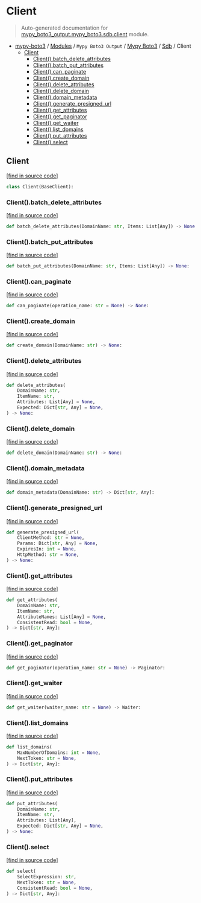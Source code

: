 # Client

> Auto-generated documentation for [mypy_boto3_output.mypy_boto3.sdb.client](https://github.com/vemel/mypy_boto3/blob/master/mypy_boto3_output/mypy_boto3/sdb/client.py) module.

- [mypy-boto3](../../../README.md#mypy_boto3) / [Modules](../../../MODULES.md#mypy-boto3-modules) / `Mypy Boto3 Output` / [Mypy Boto3](../index.md#mypy-boto3) / [Sdb](index.md#sdb) / Client
    - [Client](#client)
        - [Client().batch_delete_attributes](#clientbatch_delete_attributes)
        - [Client().batch_put_attributes](#clientbatch_put_attributes)
        - [Client().can_paginate](#clientcan_paginate)
        - [Client().create_domain](#clientcreate_domain)
        - [Client().delete_attributes](#clientdelete_attributes)
        - [Client().delete_domain](#clientdelete_domain)
        - [Client().domain_metadata](#clientdomain_metadata)
        - [Client().generate_presigned_url](#clientgenerate_presigned_url)
        - [Client().get_attributes](#clientget_attributes)
        - [Client().get_paginator](#clientget_paginator)
        - [Client().get_waiter](#clientget_waiter)
        - [Client().list_domains](#clientlist_domains)
        - [Client().put_attributes](#clientput_attributes)
        - [Client().select](#clientselect)

## Client

[[find in source code]](https://github.com/vemel/mypy_boto3/blob/master/mypy_boto3_output/mypy_boto3/sdb/client.py#L12)

```python
class Client(BaseClient):
```

### Client().batch_delete_attributes

[[find in source code]](https://github.com/vemel/mypy_boto3/blob/master/mypy_boto3_output/mypy_boto3/sdb/client.py#L15)

```python
def batch_delete_attributes(DomainName: str, Items: List[Any]) -> None:
```

### Client().batch_put_attributes

[[find in source code]](https://github.com/vemel/mypy_boto3/blob/master/mypy_boto3_output/mypy_boto3/sdb/client.py#L19)

```python
def batch_put_attributes(DomainName: str, Items: List[Any]) -> None:
```

### Client().can_paginate

[[find in source code]](https://github.com/vemel/mypy_boto3/blob/master/mypy_boto3_output/mypy_boto3/sdb/client.py#L23)

```python
def can_paginate(operation_name: str = None) -> None:
```

### Client().create_domain

[[find in source code]](https://github.com/vemel/mypy_boto3/blob/master/mypy_boto3_output/mypy_boto3/sdb/client.py#L27)

```python
def create_domain(DomainName: str) -> None:
```

### Client().delete_attributes

[[find in source code]](https://github.com/vemel/mypy_boto3/blob/master/mypy_boto3_output/mypy_boto3/sdb/client.py#L31)

```python
def delete_attributes(
    DomainName: str,
    ItemName: str,
    Attributes: List[Any] = None,
    Expected: Dict[str, Any] = None,
) -> None:
```

### Client().delete_domain

[[find in source code]](https://github.com/vemel/mypy_boto3/blob/master/mypy_boto3_output/mypy_boto3/sdb/client.py#L41)

```python
def delete_domain(DomainName: str) -> None:
```

### Client().domain_metadata

[[find in source code]](https://github.com/vemel/mypy_boto3/blob/master/mypy_boto3_output/mypy_boto3/sdb/client.py#L45)

```python
def domain_metadata(DomainName: str) -> Dict[str, Any]:
```

### Client().generate_presigned_url

[[find in source code]](https://github.com/vemel/mypy_boto3/blob/master/mypy_boto3_output/mypy_boto3/sdb/client.py#L49)

```python
def generate_presigned_url(
    ClientMethod: str = None,
    Params: Dict[str, Any] = None,
    ExpiresIn: int = None,
    HttpMethod: str = None,
) -> None:
```

### Client().get_attributes

[[find in source code]](https://github.com/vemel/mypy_boto3/blob/master/mypy_boto3_output/mypy_boto3/sdb/client.py#L59)

```python
def get_attributes(
    DomainName: str,
    ItemName: str,
    AttributeNames: List[Any] = None,
    ConsistentRead: bool = None,
) -> Dict[str, Any]:
```

### Client().get_paginator

[[find in source code]](https://github.com/vemel/mypy_boto3/blob/master/mypy_boto3_output/mypy_boto3/sdb/client.py#L69)

```python
def get_paginator(operation_name: str = None) -> Paginator:
```

### Client().get_waiter

[[find in source code]](https://github.com/vemel/mypy_boto3/blob/master/mypy_boto3_output/mypy_boto3/sdb/client.py#L73)

```python
def get_waiter(waiter_name: str = None) -> Waiter:
```

### Client().list_domains

[[find in source code]](https://github.com/vemel/mypy_boto3/blob/master/mypy_boto3_output/mypy_boto3/sdb/client.py#L77)

```python
def list_domains(
    MaxNumberOfDomains: int = None,
    NextToken: str = None,
) -> Dict[str, Any]:
```

### Client().put_attributes

[[find in source code]](https://github.com/vemel/mypy_boto3/blob/master/mypy_boto3_output/mypy_boto3/sdb/client.py#L83)

```python
def put_attributes(
    DomainName: str,
    ItemName: str,
    Attributes: List[Any],
    Expected: Dict[str, Any] = None,
) -> None:
```

### Client().select

[[find in source code]](https://github.com/vemel/mypy_boto3/blob/master/mypy_boto3_output/mypy_boto3/sdb/client.py#L93)

```python
def select(
    SelectExpression: str,
    NextToken: str = None,
    ConsistentRead: bool = None,
) -> Dict[str, Any]:
```
